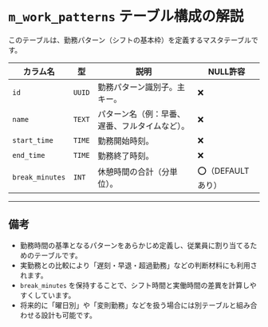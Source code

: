 # `m_work_patterns` テーブル構成の解説

このテーブルは、勤務パターン（シフトの基本枠）を定義するマスタテーブルです。

| カラム名         | 型     | 説明                                             | NULL許容 |
|------------------|--------|--------------------------------------------------|----------|
| `id`             | `UUID` | 勤務パターン識別子。主キー。                     | ❌       |
| `name`           | `TEXT` | パターン名（例：早番、遅番、フルタイムなど）。   | ❌       |
| `start_time`     | `TIME` | 勤務開始時刻。                                   | ❌       |
| `end_time`       | `TIME` | 勤務終了時刻。                                   | ❌       |
| `break_minutes`  | `INT`  | 休憩時間の合計（分単位）。                        | ⭕（DEFAULT あり） |

---

## 備考

- 勤務時間の基準となるパターンをあらかじめ定義し、従業員に割り当てるためのテーブルです。
- 実勤務との比較により「遅刻・早退・超過勤務」などの判断材料にも利用されます。
- `break_minutes` を保持することで、シフト時間と実働時間の差異を計算しやすくしています。
- 将来的に「曜日別」や「変則勤務」などを扱う場合には別テーブルと組み合わせる設計も可能です。

